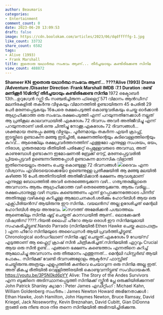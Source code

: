 ```yaml
---
author: Beaumaris
categories:
- Entertainment
comment_count: 0
date: 2023-06-20 13:09:53
draft: false
image: https://cdn.boolokam.com/articles/2023/06/dqdfffffg-1.jpg
like_count: 33732
share_count: 6582
tags:
- Alive (1993)
- Frank Marshall
title: ഇതൊരു യഥാർത്ഥ സംഭവം ആണ്... തീർച്ചയായും കണ്ടിരിക്കേണ്ട സിനിമ
view_count: 488872
---
```


**Shameer KN** **ഇതൊരു യഥാർത്ഥ സംഭവം ആണ്...** **????Alive (1993)** **Drama /Adventure /Disaster** **Direction :Frank Marshall** **IMDB :7.1** **Duration :രണ്ട് മണിക്കൂർ 10മിനിറ്റ്** **തീർച്ചയായും കണ്ടിരിക്കേണ്ട സിനിമ** [](https://cdn.boolokam.com/articles/2023/06/dqffff.jpg)1972 ഒക്ടോബർ 13th...ഉറുഗ്വേൻ റഗ്ബി ടീം സഞ്ചരിച്ചിരുന്ന ഫ്‌ളൈറ്റ് 571 വിമാനം ആൻഡീസ്‌ മലനിരകളിൽ തകർന്നു വീഴുകയും വിമാനത്തിൽ ഉണ്ടായിരുന്ന 45 പേരിൽ 29 പേർ മരണപ്പെടുകയും 16പേരെ രക്ഷപെടുത്തി കൊണ്ടുവരികയും ചെയ്ത ഓർക്കാൻ ആഗ്രഹിക്കാത്ത ഒരു സംഭവം.രക്ഷപെടുത്തി എന്ന് പറയുന്നതിനേക്കാൾ നല്ലത് ആ പ്രതികൂല കാലവസ്ഥയിൽ ഏകദേശം 72 ദിവസം അവർ അതിജീവിച്ചു എന്ന് പറയുന്നതാണ് ശരി.ഒന്നു ചിന്തിച്ചു നോക്കൂ.ഏകദേശം 72 ദിവസങ്ങൾ... ശക്തമായ തണുപ്പും മഞ്ഞു വീഴ്ചയും.. പൂർണമായും തകർന്ന എയർ ക്രാഫ്റ്റ്, ഇടയ്ക്കിടെ ഉണ്ടാകുന്ന മഞ്ഞു ഇടിച്ചിൽ, ഭക്ഷണത്തിന്റെയും കുടിവെള്ളത്തിന്റെയും കുറവ്... ആരെങ്കിലും രക്ഷപ്രവർത്തനത്തിന് എത്തുമോ എന്നുള്ള സംശയം, ഭയം, നിരാശ, ഗുരുതരമായ രീതിയിൽ പരിക്കേറ്റ് ഒപ്പമുള്ളവരുടെ അവസ്ഥ, അത് കാണുമ്പോൾ ഉണ്ടാകുന്ന ഇമോഷണൽ ബ്രേക്ക്‌ ഔട്ട്‌, മരണപ്പെട്ടവരിൽ പ്രിയപ്പെട്ടവർ ഉണ്ടെന്നറിഞ്ഞപ്പോൾ ഉണ്ടാകുന്ന മാനസിക വിഭ്രാന്തി ഇതിനെയെല്ലാം തരണം ചെയ്തു കൊണ്ടുള്ള 72 ദിവസങ്ങൾ [![](https://cdn.boolokam.com/articles/2023/06/dqdfffffg-1.jpg)](https://cdn.boolokam.com/articles/2023/06/dqdfffffg-1.jpg)ദൈവം എന്ന വിശ്വാസം എവിടെയൊക്കെയോ ഉണ്ടെന്നുള്ള പ്രതീക്ഷയിൽ ആ മഞ്ഞു മലയിൽ കഴിഞ്ഞ 16 പേർ.അതിനിടയിൽ അതിജീവിക്കാൻ ഭക്ഷണം ആവശ്യമാണ്‌ എന്നുള്ള ബോധത്തിൽ അവർ തെരഞ്ഞെടുക്കുന്ന വഴി... ഗത്യന്തരമില്ലാതെ അവസാനം ആരും ആഗ്രഹിക്കാത്ത വഴി തെരഞ്ഞെടുക്കുന്നു. ആരും വരില്ല... രക്ഷപെടാനുള്ള വഴി സ്വയം കണ്ടെത്തണം എന്ന് ഉറപ്പാക്കുന്നത്തോടെ പിന്നീട് അതിനുള്ള വഴികളെ കുറിച്ചുള്ള ആലോചനകൾ.ശരിക്കും ഹോറിബിൾ ആയ ഒരു എക്സ്പീരിയൻസ് ആയിരുന്നു ഈ സിനിമ.. വയലൻസ് അല്ല ഉദേശിച്ചത്‌ മെന്റലി ഹോറിബിൾ ആയ അനുഭവം. [![](https://cdn.boolokam.com/articles/2023/06/fwwfggg.jpg)](https://cdn.boolokam.com/articles/2023/06/fwwfggg.jpg)സൗത്ത് അമേരിക്കൻ പശ്ചാത്തലം ആണെങ്കിലും സിനിമ ഷൂട്ട്‌ ചെയ്തത് കാനഡയിൽ ആണ്.. ലൊക്കേഷൻ വിഷ്വൽസ് ????.റിയൽ ലൈഫ് ഹീറോ ആയ ഒരാൾ ഈ സിനിമയുമായി സഹകരിച്ചിട്ടുണ്ട്.Nando Parrado (സിനിമയിൽ Ethen Hawke ചെയ്ത കഥാപാത്രം ) എന്ന ഹീറോ സിനിമയുടെ അഡ്വൈസർ ആയി പ്രവർത്തിച്ചിട്ടുണ്ട്. Chronological ഓർഡറിലാണ് സിനിമ ഷൂട്ട്‌ ചെയ്തത്.ഏകദേശം 9 ഡേയ്‌സ് എടുത്താണ് ആ ഫ്ലൈറ്റ് ക്രാഷ് സീൻ ചിത്രീകരിച്ചത്.സിനിമയിൽ ഏറ്റവും Crucial ആയ ഒരു സീൻ ഉണ്ട്... എങ്ങനെ ഭക്ഷണം കണ്ടെത്താം എന്നതിനെ കുറിച്ച് ആലോചിച്ചു അവസാനം ഒരു തീരുമാനം എത്തുന്നത്... മെന്റലി ഡിസ്റ്റർബ് ആയി പോകും.. സിനിമക്ക് വേണ്ടി ദിവസങ്ങളോളം ആക്ടർസ് ഫാസ്റ്റിങ് ചെയ്തിരുന്നു.അത്രയും എളുപ്പത്തിൽ കൺവെ ചെയാവുന്ന ഒരു സിനിമ അല്ല ഇത്. അത് മികച്ച രീതിയിൽ വെള്ളിത്തിരയിൽ കൊണ്ടുവന്നിട്ടുണ്ട് സംവിധായകൻ. https://youtu.be/3P5N0kd6pYY Alive: The Story of the Andes Survivors എന്ന ബുക്കിനെ അടിസ്ഥാനപ്പെടുത്തി സിനിമക്ക് സ്ക്രീൻ പ്ലേ ഒരുക്കിയിരിക്കുന്നത് John Patrick Shanley ക്യാമറ : Peter James എഡിറ്റിംഗ് : Michael Kahn, William Goldenberg സംഗീതം : James Newton Howard അഭിനേതാക്കൾ : Ethan Hawke, Josh Hamilton, John Haymes Newton, Bruce Ramsay, David Kriegel, Jack Noseworthy, Kevin Breznahan, David Cubitt, Gian DiDonna തുടങ്ങി ഒരു നീണ്ട താര നിര തന്നെ സിനിമയിൽ അഭിനയിച്ചിരിക്കുന്നു.
